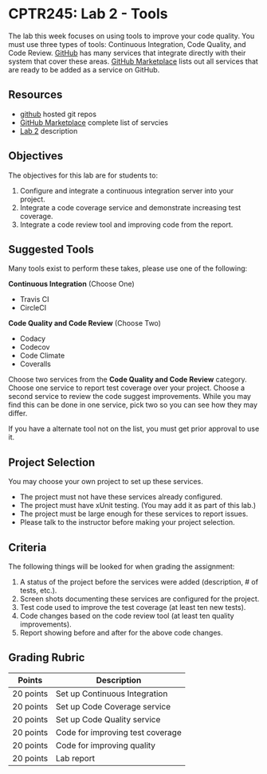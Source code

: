 # CPTR245: Lab 2 - Tools

The lab this week focuses on using tools to improve your code quality.
You must use three types of tools: Continuous Integration, Code Quality, and Code Review.
[GitHub](http://www.github.com)  has many services that integrate directly with their system that cover these areas.
[GitHub Marketplace](https://github.com/marketplace) lists out all services that are ready to be added as a service on GitHub.


## Resources
 * [github](https://github.com) hosted git repos
 * [GitHub Marketplace](https://github.com/marketplace) complete list of servcies
 * [Lab 2](https://github.com/prestoncarman/wwu_cptr245_lab2) description


## Objectives
The objectives for this lab are for students to:

1. Configure and integrate a continuous integration server into your project.
1. Integrate a code coverage service and demonstrate increasing test coverage.
1. Integrate a code review tool and improving code from the report.


## Suggested Tools
Many tools exist to perform these takes, please use one of the following:

__Continuous Integration__ (Choose One)
* Travis CI
* CircleCI

__Code Quality and Code Review__ (Choose Two)
* Codacy
* Codecov
* Code Climate
* Coveralls

Choose two services from the __Code Quality and Code Review__ category.
Choose one service to report test coverage over your project.
Choose a second service to review the code suggest improvements.
While you may find this can be done in one service, pick two so you can see how they may differ.

If you have a alternate tool not on the list, you must get prior approval to use it.


## Project Selection
You may choose your own project to set up these services.

* The project must not have these services already configured.
* The project must have xUnit testing. (You may add it as part of this lab.)
* The project must be large enough for these services to report issues.
* Please talk to the instructor before making your project selection.

## Criteria
The following things will be looked for when grading the assignment:

1. A status of the project before the services were added (description, # of tests, etc.).
1. Screen shots documenting these services are configured for the project.
1. Test code used to improve the test coverage (at least ten new tests).
1. Code changes based on the code review tool (at least ten quality improvements).
1. Report showing before and after for the above code changes.

## Grading Rubric

Points      | Description
----------- | ---------------
20 points   | Set up Continuous Integration
20 points   | Set up Code Coverage service
20 points   | Set up Code Quality service
20 points   | Code for improving test coverage
20 points   | Code for improving quality
20 points   | Lab report
